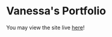 # Vanessa's Portfolio

You may view the site live [here](https://portfolio-etqwns59e-vanessas-projects-3ebccb9c.vercel.app/)!